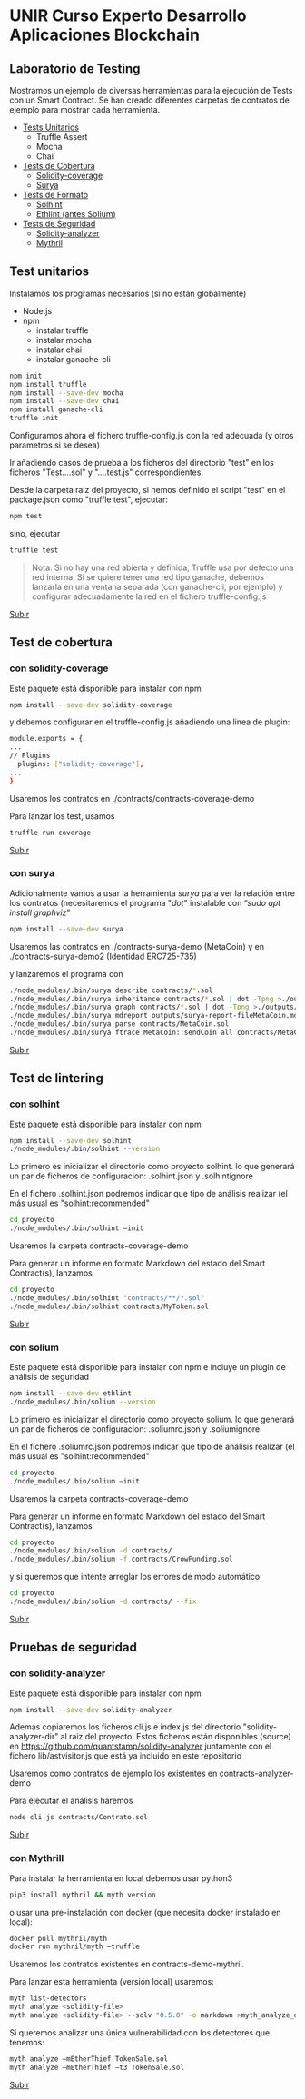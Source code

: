 # UNIR Curso Experto Desarrollo Aplicaciones Blockchain

## Laboratorio de Testing

Mostramos un ejemplo de diversas herramientas para la ejecución de Tests con un Smart Contract.
Se han creado diferentes carpetas de contratos de ejemplo para mostrar cada herramienta.

- [Tests Unitarios](#test-unitarios)
  - Truffle Assert
  - Mocha
  - Chai
- [Tests de Cobertura](#test-de-cobertura)
  - [Solidity-coverage](#con-solidity-coverage)
  - [Surya](#con-surya)
- [Tests de Formato](#test-de-lintering)
  - [Solhint](#con-solhint)
  - [Ethlint (antes Solium)](#con-solium)
- [Tests de Seguridad](#pruebas-de-seguridad)
  - [Solidity-analyzer](#con-solidity-analyzer)
  - [Mythril](#con-mythrill)

## Test unitarios

Instalamos los programas necesarios (si no están globalmente)

- Node.js
- npm
  - instalar truffle
  - instalar mocha
  - instalar chai
  - instalar ganache-cli

```bash
npm init
npm install truffle
npm install --save-dev mocha
npm install --save-dev chai
npm install ganache-cli
truffle init
```

Configuramos ahora el fichero truffle-config.js con la red adecuada (y otros parametros si se desea)

Ir añadiendo casos de prueba a los ficheros del directorio "test" en los ficheros "Test....sol" y "....test.js" correspondientes.

Desde la carpeta raiz del proyecto, si hemos definido el script "test" en el package.json como "truffle test", ejecutar:

```bash
npm test
```

sino, ejecutar

```bash
truffle test
```

>Nota: Si no hay una red abierta y definida, Truffle usa por defecto una red interna. Si se quiere tener una red tipo ganache, debemos lanzarla en una ventana separada (con ganache-cli, por ejemplo) y configurar adecuadamente la red en el fichero truffle-config.js

[Subir](#unir-curso-experto-desarrollo-aplicaciones-blockchain)

## Test de cobertura

### **con solidity-coverage**

Este paquete está disponible para instalar con npm

```bash
npm install --save-dev solidity-coverage
```

y debemos configurar en el truffle-config.js añadiendo una linea de plugin:

```bash
module.exports = {
...
// Plugins
  plugins: ["solidity-coverage"],
...
}
```

Usaremos los contratos en ./contracts/contracts-coverage-demo

Para lanzar los test, usamos

```bash
truffle run coverage
```

[Subir](#unir-curso-experto-desarrollo-aplicaciones-blockchain)

### **con surya**

Adicionalmente vamos a usar la herramienta *surya* para ver la relación entre los contratos (necesitaremos el programa "*dot*" instalable con “*sudo apt install graphviz*”

```bash
npm install --save-dev surya
```

Usaremos las contratos en ./contracts-surya-demo (MetaCoin)
y en ./contracts-surya-demo2 (Identidad ERC725-735)

y lanzaremos el programa con

```bash
./node_modules/.bin/surya describe contracts/*.sol
./node_modules/.bin/surya inheritance contracts/*.sol | dot -Tpng >./outputs/surya_inheritance
./node_modules/.bin/surya graph contracts/*.sol | dot -Tpng >./outputs/surya_graph
./node_modules/.bin/surya mdreport outputs/surya-report-fileMetaCoin.md contracts/MetaCoin.sol
./node_modules/.bin/surya parse contracts/MetaCoin.sol
./node_modules/.bin/surya ftrace MetaCoin::sendCoin all contracts/MetaCoin.sol
```

[Subir](#unir-curso-experto-desarrollo-aplicaciones-blockchain)

## Test de lintering

### **con solhint**

Este paquete está disponible para instalar con npm

```bash
npm install --save-dev solhint
./node_modules/.bin/solhint --version
```

Lo primero es inicializar el directorio como proyecto solhint. lo que generará un par de ficheros de configuracion: .solhint.json y .solhintignore

En el fichero .solhint.json podremos indicar que tipo de análisis realizar (el más usual es "solhint:recommended"

```bash
cd proyecto
./node_modules/.bin/solhint –init
```

Usaremos la carpeta contracts-coverage-demo

Para generar un informe en formato Markdown del estado del Smart Contract(s), lanzamos

```bash
cd proyecto
./node_modules/.bin/solhint "contracts/**/*.sol"
./node_modules/.bin/solhint contracts/MyToken.sol
```

[Subir](#unir-curso-experto-desarrollo-aplicaciones-blockchain)

### **con solium**

Este paquete está disponible para instalar con npm e incluye un plugin de análisis de seguridad

```bash
npm install --save-dev ethlint
./node_modules/.bin/solium --version
```

Lo primero es inicializar el directorio como proyecto solium. lo que generará un par de ficheros de configuracion: .soliumrc.json y .soliumignore

En el fichero .soliumrc.json podremos indicar que tipo de análisis realizar (el más usual es "solhint:recommended"

```bash
cd proyecto
./node_modules/.bin/solium –init
```

Usaremos la carpeta contracts-coverage-demo

Para generar un informe en formato Markdown del estado del Smart Contract(s), lanzamos

```bash
cd proyecto
./node_modules/.bin/solium -d contracts/
./node_modules/.bin/solium -f contracts/CrowFunding.sol
```

y si queremos que intente arreglar los errores de modo automático

```bash
cd proyecto
./node_modules/.bin/solium -d contracts/ --fix
```

[Subir](#unir-curso-experto-desarrollo-aplicaciones-blockchain)

## Pruebas de seguridad

### **con solidity-analyzer**

Este paquete está disponible para instalar con npm

```bash
npm install --save-dev solidity-analyzer
```

Además copiaremos los ficheros cli.js e index.js del directorio "solidity-analyzer-dir" al raiz del proyecto. Estos ficheros están disponibles (source) en <https://github.com/quantstamp/solidity-analyzer> juntamente con el fichero lib/astvisitor.js que está ya incluido en este repositorio

Usaremos como contratos de ejemplo los existentes en contracts-analyzer-demo

Para ejecutar el análisis haremos

```bash
node cli.js contracts/Contrato.sol
```

[Subir](#unir-curso-experto-desarrollo-aplicaciones-blockchain)

### **con Mythrill**

Para instalar la herramienta en local debemos usar python3

```bash
pip3 install mythril && myth version
```

o usar una pre-instalación con docker (que necesita docker instalado en local):

```bash
docker pull mythril/myth
docker run mythril/myth –truffle
```

Usaremos los contratos existentes en contracts-demo-mythril.

Para lanzar esta herramienta (versión local) usaremos:

```bash
myth list-detectors
myth analyze <solidity-file>
myth analyze <solidity-file> --solv "0.5.0" -o markdown >myth_analyze_output.md
```

Si queremos analizar una única vulnerabilidad con los detectores que tenemos:

```bash
myth analyze –mEtherThief TokenSale.sol
myth analyze –mEtherThief –t3 TokenSale.sol
```

[Subir](#unir-curso-experto-desarrollo-aplicaciones-blockchain)